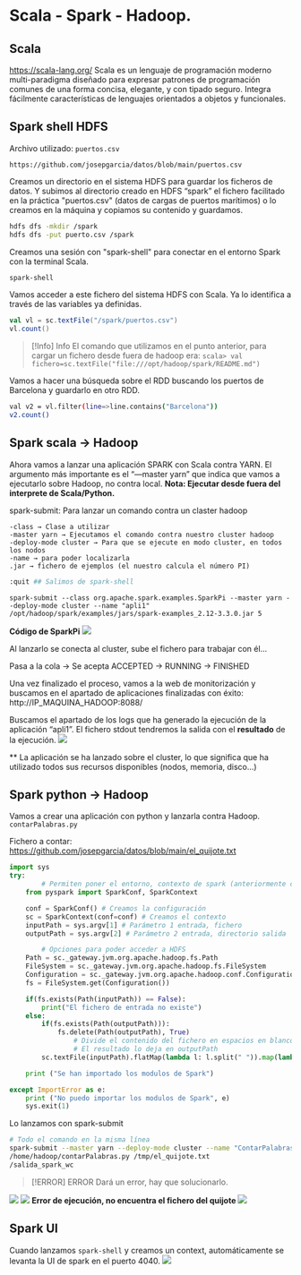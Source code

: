 # Scala - Spark - Hadoop.

## Scala
https://scala-lang.org/
Scala es un lenguaje de programación moderno multi-paradigma diseñado para expresar patrones de programación comunes de una forma concisa, elegante, y con tipado seguro. Integra fácilmente características de lenguajes orientados a objetos y funcionales.

## Spark shell HDFS

Archivo utilizado: `puertos.csv`
```
https://github.com/josepgarcia/datos/blob/main/puertos.csv
```

Creamos un directorio en el sistema HDFS para guardar los ficheros de datos. Y subimos al directorio creado en HDFS “spark” el fichero facilitado en la práctica "puertos.csv" (datos de cargas de puertos marítimos) o lo creamos en la máquina y copiamos su contenido y guardamos.

```bash
hdfs dfs -mkdir /spark
hdfs dfs -put puerto.csv /spark
```

Creamos una sesión con "spark-shell" para conectar en el entorno Spark con la terminal Scala.

```bash
spark-shell
```

Vamos acceder a este fichero del sistema HDFS con Scala. Ya lo identifica a través de las variables ya definidas.

```scala
val vl = sc.textFile("/spark/puertos.csv")
vl.count()
```

> [!Info] Info
> El comando que utilizamos en el punto anterior, para cargar un fichero desde fuera de hadoop era:
	`scala> val fichero=sc.textFile("file:///opt/hadoop/spark/README.md")`

Vamos a hacer una búsqueda sobre el RDD buscando los puertos de Barcelona y guardarlo en otro RDD.

```bash
val v2 = vl.filter(line=>line.contains("Barcelona"))
v2.count()
```

## Spark scala → Hadoop

Ahora vamos a lanzar una aplicación SPARK con Scala contra YARN. El argumento más importante es el “—master yarn” que indica que vamos a ejecutarlo sobre Hadoop, no contra local.
**Nota: Ejecutar desde fuera del interprete de Scala/Python.**

spark-submit: Para lanzar un comando contra un claster hadoop
```
-class → Clase a utilizar
-master yarn → Ejecutamos el comando contra nuestro cluster hadoop
-deploy-mode cluster → Para que se ejecute en modo cluster, en todos los nodos
-name → para poder localizarla
.jar → fichero de ejemplos (el nuestro calcula el número PI)
```


```bash
:quit ## Salimos de spark-shell
```

```
spark-submit --class org.apache.spark.examples.SparkPi --master yarn --deploy-mode cluster --name "apli1" /opt/hadoop/spark/examples/jars/spark-examples_2.12-3.3.0.jar 5
```

**Código de SparkPi**
![](<./images/spark1.png>)

Al lanzarlo se conecta al cluster, sube el fichero para trabajar con él…

Pasa a la cola → Se acepta ACCEPTED → RUNNING → FINISHED

Una vez finalizado el proceso, vamos a la web de monitorización y buscamos en el apartado de aplicaciones finalizadas con éxito:
http://IP_MAQUINA_HADOOP:8088/

Buscamos el apartado de los logs que ha generado la ejecución de la aplicación “apli1”. El fichero stdout tendremos la salida con el **resultado** de la ejecución.
![](<./images/spark2.png>)

** La aplicación se ha lanzado sobre el cluster, lo que significa que ha utilizado todos sus recursos disponibles (nodos, memoria, disco…)

## Spark python → Hadoop

Vamos a crear una aplicación con python y lanzarla contra Hadoop.
`contarPalabras.py`

Fichero a contar:
https://github.com/josepgarcia/datos/blob/main/el_quijote.txt

```python
import sys
try:
		# Permiten poner el entorno, contexto de spark (anteriormente contexto sc sparkcontext)
    from pyspark import SparkConf, SparkContext

    conf = SparkConf() # Creamos la configuración
    sc = SparkContext(conf=conf) # Creamos el contexto
    inputPath = sys.argv[1] # Parámetro 1 entrada, fichero
    outputPath = sys.argv[2] # Parámetro 2 entrada, directorio salida

		# Opciones para poder acceder a HDFS
    Path = sc._gateway.jvm.org.apache.hadoop.fs.Path 
    FileSystem = sc._gateway.jvm.org.apache.hadoop.fs.FileSystem
    Configuration = sc._gateway.jvm.org.apache.hadoop.conf.Configuration
    fs = FileSystem.get(Configuration())

    if(fs.exists(Path(inputPath)) == False):
        print("El fichero de entrada no existe")
    else:
        if(fs.exists(Path(outputPath))):
            fs.delete(Path(outputPath), True)
				# Divide el contenido del fichero en espacios en blanco y va contando (como wordcount de java)
				# El resultado lo deja en outputPath
        sc.textFile(inputPath).flatMap(lambda l: l.split(" ")).map(lambda w: (w, 1)).reduceByKey(lambda t, e: t + e).saveAsTextFile(outputPath)

    print ("Se han importado los modulos de Spark")

except ImportError as e:
    print ("No puedo importar los modulos de Spark", e)
    sys.exit(1)
```

Lo lanzamos con spark-submit
```bash
# Todo el comando en la misma línea
spark-submit --master yarn --deploy-mode cluster --name "ContarPalabras"
/home/hadoop/contarPalabras.py /tmp/el_quijote.txt
/salida_spark_wc
```

> [!ERROR] ERROR
> Dará un error, hay que solucionarlo.

![](<./images/spark3.png>)
![](<./images/spark4.png>)
**Error de ejecución, no encuentra el fichero del quijote**
![](<./images/spark5.png>)
## Spark UI

Cuando lanzamos `spark-shell` y creamos un context, automáticamente se levanta la UI de spark en el puerto 4040.
![](<./images/spark6.png>)
